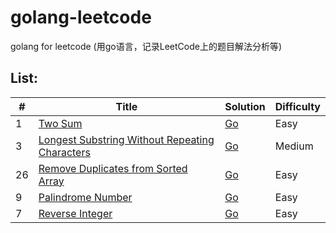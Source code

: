 # golang-leetcode
golang for leetcode (用go语言，记录LeetCode上的题目解法分析等)



## List: 

| # | Title | Solution | Difficulty |
|---| ----- | -------- | ---------- |
|1|[Two Sum](https://leetcode-cn.com/problems/two-sum/description/) | [Go](/1.twoSum/twoSum.go)|Easy|
|3|[Longest Substring Without Repeating Characters](https://leetcode-cn.com/problems/longest-substring-without-repeating-characters/description/) | [Go](/3.longestSubstring/longestSubstring.go)|Medium|
|26|[Remove Duplicates from Sorted Array](https://leetcode-cn.com/problems/remove-duplicates-from-sorted-array/description/) | [Go](/26.removeDuplicates/removeDuplicates.go)|Easy|
|9|[Palindrome Number](https://leetcode-cn.com/problems/palindrome-number/description/) | [Go](/9.palindromeNumber/palindromeNumber.go)|Easy|
|7|[Reverse Integer](https://leetcode-cn.com/problems/reverse-integer/description/) | [Go](/7.reverseInteger/reverseInteger.go)|Easy|